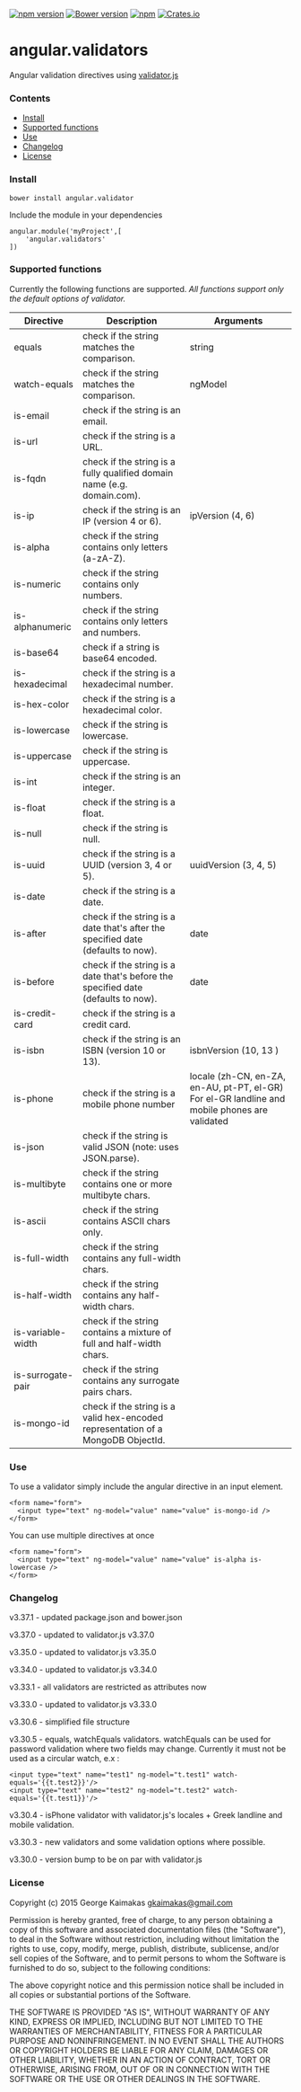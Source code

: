 [![npm version](https://badge.fury.io/js/angular.validators.svg)](http://badge.fury.io/js/angular.validators)
[![Bower version](https://badge.fury.io/bo/angular.validators.svg)](http://badge.fury.io/bo/angular.validators)
[![npm](https://img.shields.io/npm/dm/localeval.svg)](https://github.com/gkaimakas/angular.validators)
[![Crates.io](https://img.shields.io/crates/l/rustc-serialize.svg)](https://github.com/gkaimakas/angular.validators)

# angular.validators

Angular validation directives using [validator.js](https://www.npmjs.com/package/validator)

### Contents

+ [Install](#install)
+ [Supported functions](#supported-functions)
+ [Use](#use)
+ [Changelog](#changelog)
+ [License](#license)

### Install

    bower install angular.validator
    
Include the module in your dependencies
    
    angular.module('myProject',[
        'angular.validators'
    ])
    
### Supported functions

Currently the following functions are supported. 
*All functions support only the default options of validator.*

Directive | Description | Arguments
-------------------|-------------|-------------------
 equals | check if the string matches the comparison. | string
 watch-equals | check if the string matches the comparison. | ngModel
 is-email | check if the string is an email.
 is-url | check if the string is a URL.
 is-fqdn | check if the string is a fully qualified domain name (e.g. domain.com).
 is-ip | check if the string is an IP (version 4 or 6). | ipVersion (4, 6)
 is-alpha |  check if the string contains only letters (a-zA-Z).
 is-numeric | check if the string contains only numbers.
 is-alphanumeric | check if the string contains only letters and numbers.
 is-base64 | check if a string is base64 encoded.
 is-hexadecimal | check if the string is a hexadecimal number.
 is-hex-color | check if the string is a hexadecimal color.
 is-lowercase | check if the string is lowercase.
 is-uppercase | check if the string is uppercase.
 is-int | check if the string is an integer.
 is-float | check if the string is a float.
 is-null | check if the string is null.
 is-uuid | check if the string is a UUID (version 3, 4 or 5). | uuidVersion (3, 4, 5)
 is-date | check if the string is a date.
 is-after | check if the string is a date that's after the specified date (defaults to now). | date
 is-before | check if the string is a date that's before the specified date (defaults to now). | date
 is-credit-card | check if the string is a credit card.
 is-isbn |  check if the string is an ISBN (version 10 or 13). | isbnVersion (10, 13 )
 is-phone | check if the string is a mobile phone number | locale (zh-CN, en-ZA, en-AU, pt-PT, el-GR) For el-GR landline and mobile phones are validated
 is-json | check if the string is valid JSON (note: uses JSON.parse).
 is-multibyte |  check if the string contains one or more multibyte chars.
 is-ascii | check if the string contains ASCII chars only.
 is-full-width | check if the string contains any full-width chars.
 is-half-width | check if the string contains any half-width chars.
 is-variable-width | check if the string contains a mixture of full and half-width chars.
 is-surrogate-pair | check if the string contains any surrogate pairs chars.
 is-mongo-id | check if the string is a valid hex-encoded representation of a MongoDB ObjectId.

### Use

To use a validator simply include the angular directive in an input element.

    <form name="form">
      <input type="text" ng-model="value" name="value" is-mongo-id />
    </form>
    
You can use multiple directives at once

    <form name="form">
      <input type="text" ng-model="value" name="value" is-alpha is-lowercase />
    </form>

### Changelog

v3.37.1 - updated package.json and bower.json

v3.37.0 - updated to validator.js v3.37.0

v3.35.0 - updated to validator.js v3.35.0

v3.34.0 - updated to validator.js v3.34.0

v3.33.1 - all validators are restricted as attributes now

v3.33.0 - updated to validator.js v3.33.0

v3.30.6 - simplified file structure 

v3.30.5 - equals, watchEquals validators. watchEquals can be used for password validation where two fields may change.
Currently it must not be used as a circular watch, e.x :

    <input type="text" name="test1" ng-model="t.test1" watch-equals='{{t.test2}}'/>
    <input type="text" name="test2" ng-model="t.test2" watch-equals='{{t.test1}}'/>
  

v3.30.4 - isPhone validator with validator.js's locales + Greek landline and mobile validation.

v3.30.3 - new validators and some validation options where possible.

v3.30.0 - version bump to be on par with validator.js


### License

Copyright (c) 2015 George Kaimakas <gkaimakas@gmail.com>

Permission is hereby granted, free of charge, to any person obtaining a copy
of this software and associated documentation files (the "Software"), to deal
in the Software without restriction, including without limitation the rights
to use, copy, modify, merge, publish, distribute, sublicense, and/or sell
copies of the Software, and to permit persons to whom the Software is
furnished to do so, subject to the following conditions:

The above copyright notice and this permission notice shall be included in
all copies or substantial portions of the Software.

THE SOFTWARE IS PROVIDED "AS IS", WITHOUT WARRANTY OF ANY KIND, EXPRESS OR
IMPLIED, INCLUDING BUT NOT LIMITED TO THE WARRANTIES OF MERCHANTABILITY,
FITNESS FOR A PARTICULAR PURPOSE AND NONINFRINGEMENT. IN NO EVENT SHALL THE
AUTHORS OR COPYRIGHT HOLDERS BE LIABLE FOR ANY CLAIM, DAMAGES OR OTHER
LIABILITY, WHETHER IN AN ACTION OF CONTRACT, TORT OR OTHERWISE, ARISING FROM,
OUT OF OR IN CONNECTION WITH THE SOFTWARE OR THE USE OR OTHER DEALINGS IN
THE SOFTWARE.


